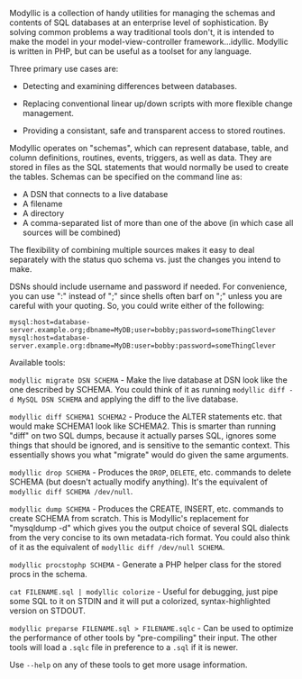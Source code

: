 Modyllic is a collection of handy utilities for managing the schemas
and contents of SQL databases at an enterprise level of
sophistication.  By solving common problems a way traditional tools
don't, it is intended to make the model in your model-view-controller
framework...idyllic.  Modyllic is written in PHP, but can be useful as
a toolset for any language.

Three primary use cases are:

* Detecting and examining differences between databases.

* Replacing conventional linear up/down scripts with more flexible
  change management.

* Providing a consistant, safe and transparent access to stored routines.

Modyllic operates on "schemas", which can represent database, table, and
column definitions, routines, events, triggers, as well as data.  They are
stored in files as the SQL statements that would normally be used to create
the tables.  Schemas can be specified on the command line as:

* A DSN that connects to a live database
* A filename
* A directory
* A comma-separated list of more than one of the above (in which case
  all sources will be combined)

The flexibility of combining multiple sources makes it easy to deal
separately with the status quo schema vs. just the changes you intend
to make.

DSNs should include username and password if needed.  For convenience,
you can use ":" instead of ";" since shells often barf on ";" unless
you are careful with your quoting.  So, you could write either of the
following:

    mysql:host=database-server.example.org;dbname=MyDB;user=bobby;password=someThingClever
    mysql:host=database-server.example.org:dbname=MyDB:user=bobby:password=someThingClever

Available tools:

`modyllic migrate DSN SCHEMA` - Make the live database at DSN look like the one
described by SCHEMA.  You could think of it as running `modyllic diff -d MySQL DSN
SCHEMA` and applying the diff to the live database.

`modyllic diff SCHEMA1 SCHEMA2` - Produce the ALTER statements etc. that would
make SCHEMA1 look like SCHEMA2.  This is smarter than running "diff"
on two SQL dumps, because it actually parses SQL, ignores some things
that should be ignored, and is sensitive to the semantic context.
This essentially shows you what "migrate" would do given the same
arguments.

`modyllic drop SCHEMA` - Produces the `DROP`, `DELETE`, etc. commands to delete
SCHEMA (but doesn't actually modify anything).  It's the equivalent of
`modyllic diff SCHEMA /dev/null`.

`modyllic dump SCHEMA` - Produces the CREATE, INSERT, etc. commands to create
SCHEMA from scratch.  This is Modyllic's replacement for "mysqldump
-d" which gives you the output choice of several SQL dialects from the
very concise to its own metadata-rich format.  You could also think of
it as the equivalent of `modyllic diff /dev/null SCHEMA`.

`modyllic procstophp SCHEMA` - Generate a PHP helper class for the stored procs in the schema.

`cat FILENAME.sql | modyllic colorize` - Useful for debugging, just pipe some
SQL to it on STDIN and it will put a colorized, syntax-highlighted
version on STDOUT.

`modyllic preparse FILENAME.sql > FILENAME.sqlc` - Can be used to optimize the
performance of other tools by "pre-compiling" their input.  The other tools
will load a `.sqlc` file in preference to a `.sql` if it is newer.

Use `--help` on any of these tools to get more usage information.
